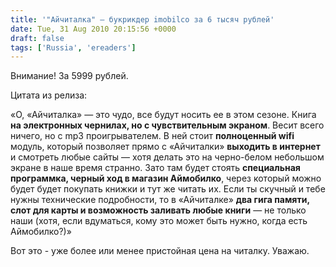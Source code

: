 ```yaml
---
title: '"Айчиталка" — букрикдер imobilco за 6 тысяч рублей'
date: Tue, 31 Aug 2010 20:15:56 +0000
draft: false
tags: ['Russia', 'ereaders']
---
```


Внимание! За 5999 рублей.

Цитата из релиза:

«О, «Айчиталка» — это чудо, все будут носить ее в этом сезоне. Книга **на электронных чернилах, но с чувствительным экраном**. Весит всего ничего, но с mp3 проигрывателем. В ней стоит **полноценный wifi** модуль, который позволяет прямо с «Айчиталки» **выходить в интернет** и смотреть любые сайты — хотя делать это на черно-белом небольшом экране в наше время странно. Зато там будет стоять **специальная программка, черный ход в магазин Аймобилко**, через который можно будет будет покупать книжки и тут же читать их. Если ты скучный и тебе нужны технические подробности, то в «Айчиталке» **два гига памяти, слот для карты и возможность заливать любые книги** — не только наши (хотя, если вдуматься, кому это может быть нужно, когда есть Аймобилко?)»

Вот это - уже более или менее пристойная цена на читалку. Уважаю.

